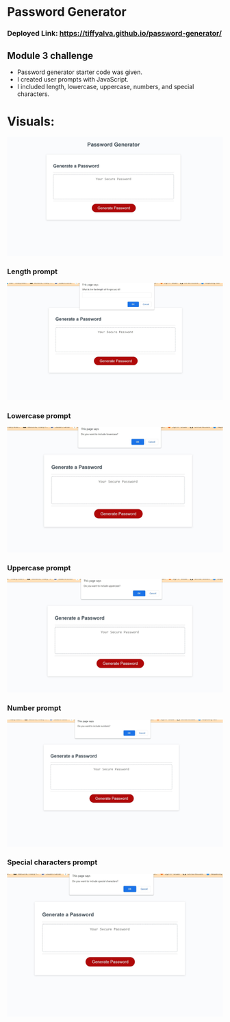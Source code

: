 # Password Generator 

### Deployed Link: https://tiffyalva.github.io/password-generator/
## Module 3 challenge
- Password generator starter code was given.
- I created user prompts with JavaScript.
- I included length, lowercase, uppercase, numbers, and special characters.
 


# Visuals:
![](./assets/images/SharedScreenshot.jpg)
### Length prompt
![](./assets/images/length.jpg)
### Lowercase prompt
![](./assets/images/lowercase.jpg)
### Uppercase prompt
![](./assets/images/uppercase.jpg)
### Number prompt
![](./assets/images/number.jpg)

### Special characters prompt
![](./assets/images/special%20characters.jpg)






